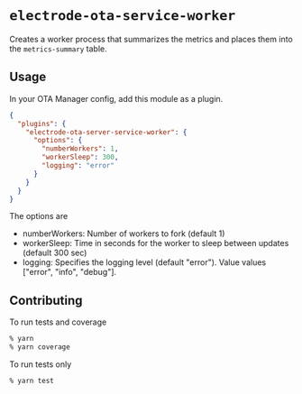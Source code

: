 # `electrode-ota-service-worker`

Creates a worker process that summarizes the metrics and places them into the `metrics-summary` table.

## Usage

In your OTA Manager config, add this module as a plugin.

```json
{
  "plugins": {
    "electrode-ota-server-service-worker": {
      "options": {
        "numberWorkers": 1,
        "workerSleep": 300,
        "logging": "error"
      }
    }
  }
}
```

The options are

- numberWorkers: Number of workers to fork (default 1)
- workerSleep: Time in seconds for the worker to sleep between updates (default 300 sec)
- logging: Specifies the logging level (default "error").  Value values ["error", "info", "debug"].

## Contributing

To run tests and coverage

```sh
% yarn
% yarn coverage
```

To run tests only

```sh
% yarn test
```
